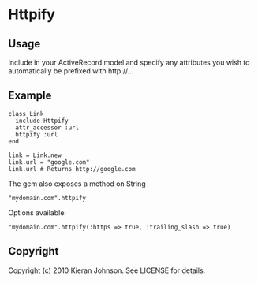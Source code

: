 Httpify
=======

Usage
-----

Include in your ActiveRecord model and specify any attributes you wish to
automatically be prefixed with http://...

Example
-------

    class Link
      include Httpify
      attr_accessor :url
      httpify :url
    end

    link = Link.new
    link.url = "google.com"
    link.url # Returns http://google.com

The gem also exposes a method on String

    "mydomain.com".httpify

Options available:

    "mydomain.com".httpify(:https => true, :trailing_slash => true)


Copyright
---------

Copyright (c) 2010 Kieran Johnson. See LICENSE for details.